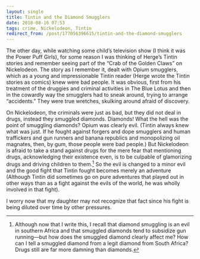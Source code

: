 ```yaml
---
layout: single
title: Tintin and the Diamond Smugglers
date: 2018-08-16 07:53
tags: crime, Nickelodeon, Tintin
redirect_from: /post/177056396615/tintin-and-the-diamond-smugglers
---
```

The other day, while watching some child&rsquo;s television show (I think it was the Power Puff Girls), for some reason I was thinking of Herge&rsquo;s Tintin stories and remember seeing part of the “Crab of the Golden Claws” on Nickelodeon. The story as I remember it, dealt with Opium smugglers, which as a young and impressionable Tintin reader (Herge wrote the Tintin stories as comics) knew were bad people. It was obvious, first from his treatment of the druggies and criminal activities in The Blue Lotus and then in the cowardly way the smugglers had to sneak around, trying to arrange “accidents.” They were true wretches, skulking around afraid of discovery.

On Nickelodeon, the criminals were just as bad, but they did not deal in drugs, instead they smuggled diamonds. Diamonds! What the hell was the point of smuggling diamonds? Opium was clearly evil. (Tintin always knew what was just. If he fought against forgers and dope smugglers and human traffickers and gun runners and banana republics and monopolizing oil magnates, then, by gum, those people were bad people.) But Nickelodeon is afraid to take a stand against drugs for the mere fear that mentioning drugs, acknowledging their existence even, is to be culpable of glamorizing drugs and driving children to them.[^1] So the evil is changed to a minor evil and the good fight that Tintin fought becomes merely an adventure (Although Tintin did sometimes go on pure adventures that played out in other ways than as a fight against the evils of the world, he was wholly involved in that fight).

I worry now that my daughter may not recognize that fact since his fight is being diluted over time by other pressures.

[^1]: Although now that I write this, I recall that diamond smuggling is an evil in southern Africa and that smuggled diamonds tend to subsidize gun running—but how does the smuggled diamond clearly affect me? How can I tell a smuggled diamond from a legit diamond from South Africa? Drugs still are far more damning than diamonds.
